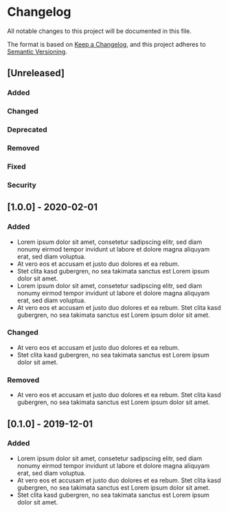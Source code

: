 # Changelog

All notable changes to this project will be documented in this file.

The format is based on [Keep a Changelog](https://keepachangelog.com/en/1.0.0/), and this project adheres to [Semantic Versioning](https://semver.org/spec/v2.0.0.html).

## [Unreleased]

### Added

### Changed

### Deprecated

### Removed

### Fixed

### Security

## [1.0.0] - 2020-02-01

### Added

- Lorem ipsum dolor sit amet, consetetur sadipscing elitr, sed diam nonumy eirmod tempor invidunt ut labore et dolore magna aliquyam erat, sed diam voluptua.
- At vero eos et accusam et justo duo dolores et ea rebum.
- Stet clita kasd gubergren, no sea takimata sanctus est Lorem ipsum dolor sit amet.
- Lorem ipsum dolor sit amet, consetetur sadipscing elitr, sed diam nonumy eirmod tempor invidunt ut labore et dolore magna aliquyam erat, sed diam voluptua.
- At vero eos et accusam et justo duo dolores et ea rebum. Stet clita kasd gubergren, no sea takimata sanctus est Lorem ipsum dolor sit amet.

### Changed

- At vero eos et accusam et justo duo dolores et ea rebum.
- Stet clita kasd gubergren, no sea takimata sanctus est Lorem ipsum dolor sit amet.

### Removed

- At vero eos et accusam et justo duo dolores et ea rebum. Stet clita kasd gubergren, no sea takimata sanctus est Lorem ipsum dolor sit amet.

## [0.1.0] - 2019-12-01

### Added

- Lorem ipsum dolor sit amet, consetetur sadipscing elitr, sed diam nonumy eirmod tempor invidunt ut labore et dolore magna aliquyam erat, sed diam voluptua.
- At vero eos et accusam et justo duo dolores et ea rebum. Stet clita kasd gubergren, no sea takimata sanctus est Lorem ipsum dolor sit amet.
- Stet clita kasd gubergren, no sea takimata sanctus est Lorem ipsum dolor sit amet.
